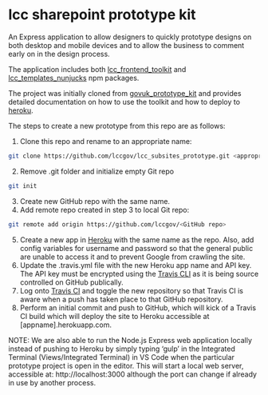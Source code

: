 # lcc sharepoint prototype kit

An Express application to allow designers to quickly prototype designs on both desktop and mobile devices and to allow the business to comment early on in the design process.

The application includes both [lcc_frontend_toolkit](https://www.npmjs.com/package/lcc_frontend_toolkit) and [lcc_templates_nunjucks](https://www.npmjs.com/package/lcc_templates_nunjucks) npm packages.

The project was initially cloned from [govuk_prototype_kit](https://github.com/alphagov/govuk_prototype_kit) and provides detailed documentation on how to use the toolkit and how to deploy to [heroku](https://www.heroku.com/).

The steps to create a new prototype from this repo are as follows:

1. Clone this repo and rename to an appropriate name:
```bash
git clone https://github.com/lccgov/lcc_subsites_prototype.git <appropriate name>  
```
2. Remove .git folder and initialize empty Git repo
```bash
git init
```
3. Create new GitHub repo with the same name.
4. Add remote repo created in step 3 to local Git repo:
```bash
git remote add origin https://github.com/lccgov/<GitHub repo>
```
5. Create a new app in [Heroku](https://heroku.com/) with the same name as the repo.  Also, add config variables for username and password so that the general public are unable to access it and to prevent Google from crawling the site.
6. Update the .travis.yml file with the new Heroku app name and API key.  The API key must be encrypted using the [Travis CLI](https://docs.travis-ci.com/user/encryption-keys/) as it is being source controlled on GitHub publically.
7. Log onto [Travis CI](https://travis-ci.org/profile/lccgov) and toggle the new repository so that Travis CI is aware when a push has taken place to that GitHub repository.
8. Perform an initial commit and push to GitHub, which will kick of a Travis CI build which will deploy the site to Heroku accessible at [appname].herokuapp.com.

NOTE:  We are also able to run the Node.js Express web application locally instead of pushing to Heroku by simply typing ‘gulp’ in the Integrated Terminal (Views/Integrated Terminal) in VS Code when the particular prototype project is open in the editor.  This will start a local web server, accessible at: http://localhost:3000 although the port can change if already in use by another process.
